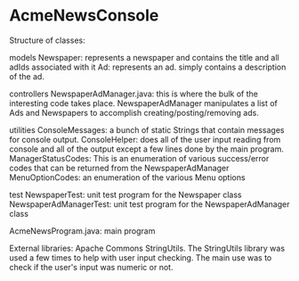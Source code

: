 AcmeNewsConsole
===============

Structure of classes:

models
Newspaper: represents a newspaper and contains the title and all adIds associated with it
Ad: represents an ad. simply contains a description of the ad.

controllers
NewspaperAdManager.java: this is where the bulk of the interesting code takes place. 
NewspaperAdManager manipulates a list of Ads and Newspapers to accomplish creating/posting/removing ads.

utilities
ConsoleMessages: a bunch of static Strings that contain messages for console output. 
ConsoleHelper: does all of the user input reading from console and all of the output 
except a few lines done by the main program.
ManagerStatusCodes: This is an enumeration of various success/error codes that can be returned from the NewspaperAdManager
MenuOptionCodes: an enumeration of the various Menu options

test
NewspaperTest: unit test program for the Newspaper class
NewspaperAdManagerTest: unit test program for the NewspaperAdManager class

AcmeNewsProgram.java: main program 


External libraries: Apache Commons StringUtils. The StringUtils library was used a 
few times to help with user input checking. The main use was to check if the user's input was numeric or not.

